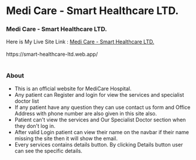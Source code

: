 <h1>Medi Care - Smart Healthcare LTD.</h1>
<h3>Medi Care - Smart Healthcare LTD.</h3>
Here is My Live Site Link : <a href="https://smart-healthcare-ltd.web.app/" target="blank">Medi Care - Smart Healthcare LTD.</a>
<br>
<br>
https://smart-healthcare-ltd.web.app/
<br>
<br>
<h3>About</h3>
<ul>
  <li>This is an official website for MediCare Hospital.</li>
  <li>Any patient can Register and login for view the services and specialist doctor list</li>
  <li>If any patient have any question they can use contact us form and Office Address with phone number are also given in this site also.</li>
  <li>Patient can't view the services and Our Specialist Doctor section when they don't log in.</li>
  <li>After valid Login patient can view their name on the navbar if their name missing the site then it will show the email. </li>
  <li>Every services contains details button. By clicking Details button user can see the specific details.</li>
</ul>



